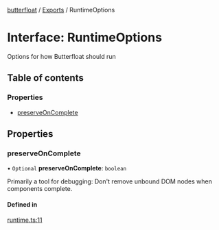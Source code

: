 [butterfloat](../README.md) / [Exports](../modules.md) / RuntimeOptions

# Interface: RuntimeOptions

Options for how Butterfloat should run

## Table of contents

### Properties

- [preserveOnComplete](RuntimeOptions.md#preserveoncomplete)

## Properties

### preserveOnComplete

• `Optional` **preserveOnComplete**: `boolean`

Primarily a tool for debugging: Don't remove unbound DOM nodes when components complete.

#### Defined in

[runtime.ts:11](https://github.com/WorldMaker/butterfloat/blob/290ead7/runtime.ts#L11)
